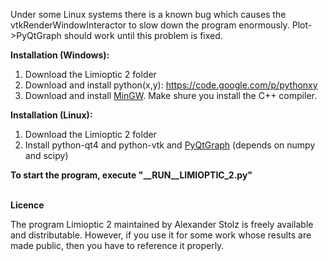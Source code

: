 Under some Linux systems there is a known bug which causes the vtkRenderWindowInteractor to slow down the program enormously. Plot->PyQtGraph should work until this problem is fixed.


<b>Installation (Windows):</b>

1. Download the Limioptic 2 folder
2. Download and install python(x,y): <a href="https://code.google.com/p/pythonxy/">https://code.google.com/p/pythonxy</a>
3. Download and install <a href="http://sourceforge.net/projects/mingw/files/Installer/mingw-get-inst/mingw-get-inst-20120426/">MinGW</a>. Make shure you install the C++ compiler.


<b>Installation (Linux):</b>

1. Download the Limioptic 2 folder
2. Install python-qt4 and python-vtk and <a href="http://www.pyqtgraph.org/">PyQtGraph</a> (depends on numpy and scipy)

<b> To start the program, execute "__RUN__LIMIOPTIC_2.py"</b>

<br>
<b>Licence</b>

The program Limioptic 2 maintained by Alexander Stolz is freely available and distributable. However, if you use it for some work whose results are made public, then you have to reference it properly.
